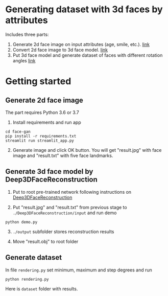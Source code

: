 # Generating dataset with 3d faces by attributes
Includes three parts:

1. Generate 2d face image on input attributes (age, smile, etc.).
   [link](https://github.com/streamlit/demo-face-gan)
2. Convert 2d face image to 3d face model.
   [link](https://github.com/microsoft/Deep3DFaceReconstruction/)
3. Put 3d face model and generate dataset of faces with different rotation angles
   [link](https://github.com/microsoft/Deep3DFaceReconstruction/)

# Getting started
## Generate 2d face image
The part requires Python 3.6 or 3.7
1. Install requirements and run app
```
cd face-gan
pip install -r requirements.txt
streamlit run streamlit_app.py
```
2. Generate image and click OK button. You will get "result.jpg" with face image and
   "result.txt" with five face landmarks.

## Generate 3d face model by Deep3DFaceReconstruction

1. Put to root pre-trained network following instructions on 
[Deep3DFaceReconstruction](https://github.com/microsoft/Deep3DFaceReconstruction/tree/15c919c179c449ee87f37c0fa86da7eb6607edac#testing-with-pre-trained-network)
   
2. Put "result.jpg" and "result.txt" from previous stage to `./Deep3DFaceReconstruction/input` and run demo
```
python demo.py
```

3. `./output` subfolder stores reconstruction results

4. Move "result.obj" to root folder

## Generate dataset

In file `rendering.py` set minimum, maximum and step degrees and run
```
python rendering.py
```
Here is `dataset` folder with results.
